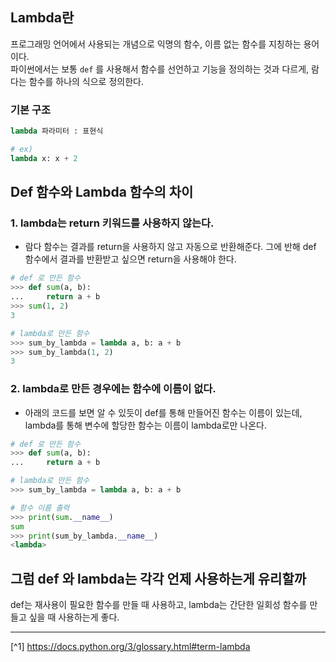 ## Lambda란
프로그래밍 언어에서 사용되는 개념으로 익명의 함수, 이름 없는 함수를 지칭하는 용어이다.<br>
파이썬에서는 보통 `def` 를 사용해서 함수를 선언하고 기능을 정의하는 것과 다르게, 람다는 함수를 하나의 식으로 정의한다.

### 기본 구조
```python
lambda 파라미터 : 표현식

# ex)
lambda x: x + 2
```

## Def 함수와 Lambda 함수의 차이
### 1. lambda는 return 키워드를 사용하지 않는다.
- 람다 함수는 결과를 return을 사용하지 않고 자동으로 반환해준다. 그에 반해 def 함수에서 결과를 반환받고 싶으면 return을 사용해야 한다.

```python
# def 로 만든 함수
>>> def sum(a, b):
...     return a + b
>>> sum(1, 2)
3

# lambda로 만든 함수
>>> sum_by_lambda = lambda a, b: a + b
>>> sum_by_lambda(1, 2)
3
```

### 2. lambda로 만든 경우에는 함수에 이름이 없다.
- 아래의 코드를 보면 알 수 있듯이 def를 통해 만들어진 함수는 이름이 있는데, lambda를 통해 변수에 할당한 함수는 이름이 lambda로만 나온다.

```python
# def 로 만든 함수
>>> def sum(a, b):
...     return a + b

# lambda로 만든 함수
>>> sum_by_lambda = lambda a, b: a + b

# 함수 이름 출력
>>> print(sum.__name__)
sum
>>> print(sum_by_lambda.__name__)
<lambda>
```

## 그럼 def 와 lambda는 각각 언제 사용하는게 유리할까
def는 재사용이 필요한 함수를 만들 때 사용하고, lambda는 간단한 일회성 함수를 만들고 싶을 때 사용하는게 좋다.

---

[^1] https://docs.python.org/3/glossary.html#term-lambda